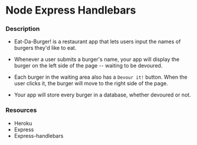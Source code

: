 # Node Express Handlebars

### Description

- Eat-Da-Burger! is a restaurant app that lets users input the names of burgers they'd like to eat.

- Whenever a user submits a burger's name, your app will display the burger on the left side of the page -- waiting to be devoured.

- Each burger in the waiting area also has a `Devour it!` button. When the user clicks it, the burger will move to the right side of the page.

- Your app will store every burger in a database, whether devoured or not.

### Resources

<ul>
<li>Heroku</li>
<li>Express</li>
<li>Express-handlebars</li>
</ul>
